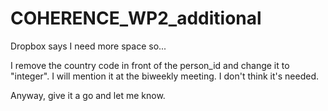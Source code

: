 # COHERENCE_WP2_additional
Dropbox says I need more space so...

I remove the country code in front of the person_id and change it to "integer".
I will mention it at the biweekly meeting. I don't think it's needed.


Anyway, give it a go and let me know.

